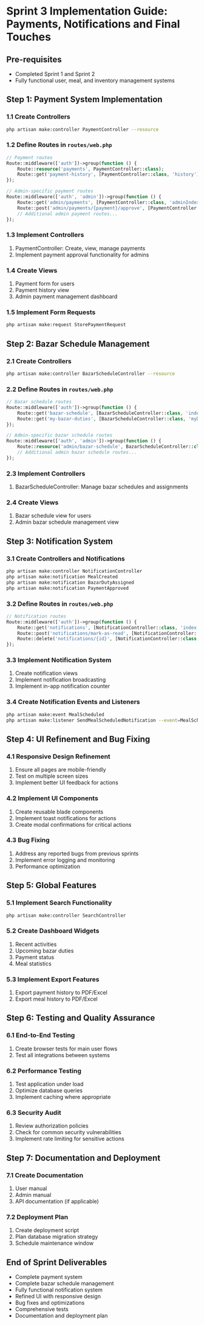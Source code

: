 # Sprint 3 Implementation Guide: Payments, Notifications and Final Touches

## Pre-requisites
- Completed Sprint 1 and Sprint 2
- Fully functional user, meal, and inventory management systems

## Step 1: Payment System Implementation

### 1.1 Create Controllers
```bash
php artisan make:controller PaymentController --resource
```

### 1.2 Define Routes in `routes/web.php`
```php
// Payment routes
Route::middleware(['auth'])->group(function () {
    Route::resource('payments', PaymentController::class);
    Route::get('payment-history', [PaymentController::class, 'history'])->name('payments.history');
});

// Admin-specific payment routes
Route::middleware(['auth', 'admin'])->group(function () {
    Route::get('admin/payments', [PaymentController::class, 'adminIndex'])->name('admin.payments.index');
    Route::post('admin/payments/{payment}/approve', [PaymentController::class, 'approve'])->name('admin.payments.approve');
    // Additional admin payment routes...
});
```

### 1.3 Implement Controllers
1. PaymentController: Create, view, manage payments
2. Implement payment approval functionality for admins

### 1.4 Create Views
1. Payment form for users
2. Payment history view
3. Admin payment management dashboard

### 1.5 Implement Form Requests
```bash
php artisan make:request StorePaymentRequest
```

## Step 2: Bazar Schedule Management

### 2.1 Create Controllers
```bash
php artisan make:controller BazarScheduleController --resource
```

### 2.2 Define Routes in `routes/web.php`
```php
// Bazar schedule routes
Route::middleware(['auth'])->group(function () {
    Route::get('bazar-schedule', [BazarScheduleController::class, 'index'])->name('bazar-schedule.index');
    Route::get('my-bazar-duties', [BazarScheduleController::class, 'myDuties'])->name('bazar-schedule.my-duties');
});

// Admin-specific bazar schedule routes
Route::middleware(['auth', 'admin'])->group(function () {
    Route::resource('admin/bazar-schedule', BazarScheduleController::class)->except(['show']);
    // Additional admin bazar schedule routes...
});
```

### 2.3 Implement Controllers
1. BazarScheduleController: Manage bazar schedules and assignments

### 2.4 Create Views
1. Bazar schedule view for users
2. Admin bazar schedule management view

## Step 3: Notification System

### 3.1 Create Controllers and Notifications
```bash
php artisan make:controller NotificationController
php artisan make:notification MealCreated
php artisan make:notification BazarDutyAssigned
php artisan make:notification PaymentApproved
```

### 3.2 Define Routes in `routes/web.php`
```php
// Notification routes
Route::middleware(['auth'])->group(function () {
    Route::get('notifications', [NotificationController::class, 'index'])->name('notifications.index');
    Route::post('notifications/mark-as-read', [NotificationController::class, 'markAsRead'])->name('notifications.mark-as-read');
    Route::delete('notifications/{id}', [NotificationController::class, 'destroy'])->name('notifications.destroy');
});
```

### 3.3 Implement Notification System
1. Create notification views
2. Implement notification broadcasting
3. Implement in-app notification counter

### 3.4 Create Notification Events and Listeners
```bash
php artisan make:event MealScheduled
php artisan make:listener SendMealScheduledNotification --event=MealScheduled
```

## Step 4: UI Refinement and Bug Fixing

### 4.1 Responsive Design Refinement
1. Ensure all pages are mobile-friendly
2. Test on multiple screen sizes
3. Implement better UI feedback for actions

### 4.2 Implement UI Components
1. Create reusable blade components
2. Implement toast notifications for actions
3. Create modal confirmations for critical actions

### 4.3 Bug Fixing
1. Address any reported bugs from previous sprints
2. Implement error logging and monitoring
3. Performance optimization

## Step 5: Global Features

### 5.1 Implement Search Functionality
```bash
php artisan make:controller SearchController
```

### 5.2 Create Dashboard Widgets
1. Recent activities
2. Upcoming bazar duties
3. Payment status
4. Meal statistics

### 5.3 Implement Export Features
1. Export payment history to PDF/Excel
2. Export meal history to PDF/Excel

## Step 6: Testing and Quality Assurance

### 6.1 End-to-End Testing
1. Create browser tests for main user flows
2. Test all integrations between systems

### 6.2 Performance Testing
1. Test application under load
2. Optimize database queries
3. Implement caching where appropriate

### 6.3 Security Audit
1. Review authorization policies
2. Check for common security vulnerabilities
3. Implement rate limiting for sensitive actions

## Step 7: Documentation and Deployment

### 7.1 Create Documentation
1. User manual
2. Admin manual
3. API documentation (if applicable)

### 7.2 Deployment Plan
1. Create deployment script
2. Plan database migration strategy
3. Schedule maintenance window

## End of Sprint Deliverables
- Complete payment system
- Complete bazar schedule management
- Fully functional notification system
- Refined UI with responsive design
- Bug fixes and optimizations
- Comprehensive tests
- Documentation and deployment plan
